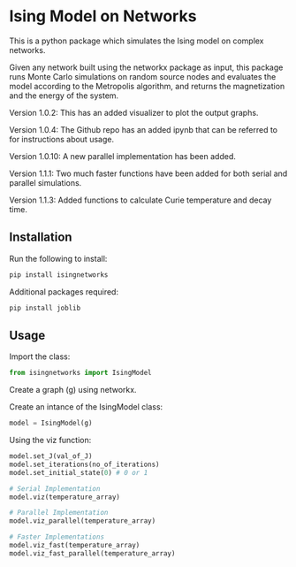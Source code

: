 # Ising Model on Networks

This is a python package which simulates the Ising model on complex networks.

Given any network built using the networkx package as input, this package runs Monte Carlo simulations on random source nodes and evaluates the model according to the Metropolis algorithm, and returns the magnetization and the energy of the system.

Version 1.0.2: This has an added visualizer to plot the output graphs.

Version 1.0.4: The Github repo has an added ipynb that can be referred to for instructions about usage.

Version 1.0.10: A new parallel implementation has been added.

Version 1.1.1: Two much faster functions have been added for both serial and parallel simulations.

Version 1.1.3: Added functions to calculate Curie temperature and decay time.

## Installation

Run the following to install:
```python
pip install isingnetworks
```

Additional packages required:
```python
pip install joblib
```


## Usage 

Import the class:
```python
from isingnetworks import IsingModel
```

Create a graph (g) using networkx.

Create an intance of the IsingModel class:
```python
model = IsingModel(g)
```

Using the viz function:
```python
model.set_J(val_of_J)
model.set_iterations(no_of_iterations)
model.set_initial_state(0) # 0 or 1

# Serial Implementation
model.viz(temperature_array)

# Parallel Implementation
model.viz_parallel(temperature_array)

# Faster Implementations
model.viz_fast(temperature_array)
model.viz_fast_parallel(temperature_array)
```